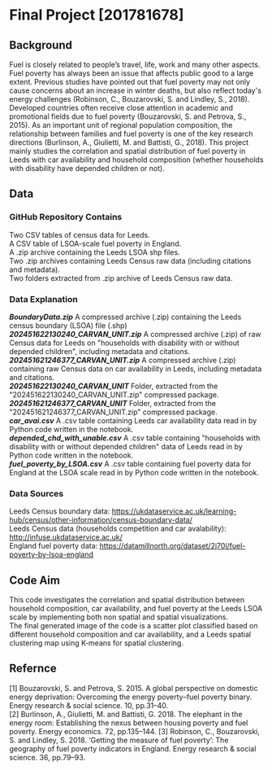 # Final Project [201781678]<br>
## Background<br>
Fuel is closely related to people’s travel, life, work and many other aspects. Fuel poverty has always been an issue that affects public good to a large extent.
Previous studies have pointed out that fuel poverty may not only cause concerns about an increase in winter deaths, but also reflect today's energy challenges (Robinson, C., Bouzarovski, S. and Lindley, S., 2018).
Developed countries often receive close attention in academic and promotional fields due to fuel poverty (Bouzarovski, S. and Petrova, S., 2015).
As an important unit of regional population composition, the relationship between families and fuel poverty is one of the key research directions (Burlinson, A., Giulietti, M. and Battisti, G., 2018).
This project mainly studies the correlation and spatial distribution of fuel poverty in Leeds with car availability and household composition (whether households with disability have depended children or not). <br>
## Data<br>
### GitHub Repository Contains<br>
Two CSV tables of census data for Leeds.<br>
A CSV table of LSOA-scale fuel poverty in England.<br>
A .zip archive containing the Leeds LSOA shp files.<br>
Two .zip archives containing Leeds Census raw data (including citations and metadata).<br>
Two folders extracted from .zip archive of Leeds Census raw data.<br>
### Data Explanation<br>
***BoundaryData.zip*** A compressed archive (.zip) containing the Leeds census boundary (LSOA) file (.shp)<br>
***202451622130240_CARVAN_UNIT.zip*** A compressed archive (.zip) of raw Census data for Leeds on "households with disability with or without depended children", including metadata and citations.<br>
***202451621246377_CARVAN_UNIT.zip*** A compressed archive (.zip) containing raw Census data on car availability in Leeds, including metadata and citations.<br>
***202451622130240_CARVAN_UNIT*** Folder, extracted from the "202451622130240_CARVAN_UNIT.zip" compressed package.<br>
***202451621246377_CARVAN_UNIT*** Folder, extracted from the "202451621246377_CARVAN_UNIT.zip" compressed package.<br>
***car_avai.csv*** A .csv table containing Leeds car availability data read in by Python code written in the notebook.<br>
***depended_chd_with_unable.csv*** A .csv table containing "households with disability with or without depended children" data of Leeds read in by Python code written in the notebook.<br>
***fuel_poverty_by_LSOA.csv*** A .csv table containing fuel poverty data for England at the LSOA scale read in by Python code written in the notebook.<br>
### Data Sources<br>
Leeds Census boundary data: https://ukdataservice.ac.uk/learning-hub/census/other-information/census-boundary-data/<br>
Leeds Census data (households competition and car avalability): http://infuse.ukdataservice.ac.uk/<br>
England fuel poverty data: https://datamillnorth.org/dataset/2j70l/fuel-poverty-by-lsoa-england<br>
## Code Aim<br>
This code investigates the correlation and spatial distribution between household composition, car availability, and fuel poverty at the Leeds LSOA scale by implementing both non spatial and spatial visualizations.<br>
The final generated image of the code is a scatter plot classified based on different household composition and car availability, and a Leeds spatial clustering map using K-means for spatial clustering.<br>
## Refernce<br> 
[1]  Bouzarovski, S. and Petrova, S. 2015. A global perspective on domestic energy deprivation: Overcoming the energy poverty–fuel poverty binary. Energy research & social science. 10, pp.31–40.<br>
[2]  Burlinson, A., Giulietti, M. and Battisti, G. 2018. The elephant in the energy room: Establishing the nexus between housing poverty and fuel poverty. Energy economics. 72, pp.135–144.
[3]  Robinson, C., Bouzarovski, S. and Lindley, S. 2018. ‘Getting the measure of fuel poverty’: The geography of fuel poverty indicators in England. Energy research & social science. 36, pp.79–93.<br>
